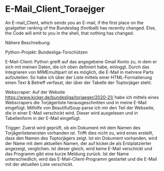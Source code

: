 # E-Mail_Client_Toraejger
An E-mail_Client, which sends you an E-mail, if the first place on the goalgetter ranking of the Bundesliag (football) has recently changed. Else, the Code will emit to you in the shell, that nothing has changed.

Nähere Beschreibung:

Python-Projekt: Bundesliga-Torschützen

E-Mail-Client:
Python greift auf das angegebene Gmail Konto zu, in dem er sich mit meinen Daten, die ich oben definiert habe, einloggt.
Durch das Integrieren von MIMEmultipart ist es möglich, die E-Mail in mehrere Parts aufzuteilen.
So habe ich über der Liste mittels einer HTML-Formatierung einen Text & Betreff verfasst, der über der Tabelle der Toptorjäger steht.

Webscraper:
Auf der Website https://www.kicker.de/bundesliga/torjaeger/2020-21/ habe ich mittels eines Webscrapers die Torjägerliste herausgeschnitten und in meine E-Mail eingefügt.
Mithilfe von BeautifulSoup parse ich mir den Teil der Webseite, die in einer E-Mail verschickt wird. Dieser wird ausgelesen und in Tabellenform in der E-Mail eingefügt.

Trigger:
Zuerst wird geprüft, ob ein Dokument mit dem Namen des Torjägerlistenersten vorhanden ist. Trifft dies nicht zu, wird eines erstellt, dass den Namen des Toptorjägers zeigt.
Ist ein Dokument vorhanden, wird der Name mit dem aktuellen Namen, der auf kicker.de als Erstplatzierter angezeigt, verglichen.
Ist dieser gleich, wird keine E-Mail verschickt und das Programm gibt eine kurze Meldung zurück.
Ist der Name unterschiedlich, wird das E-Mail-Client-Programm gestartet und die E-Mail mit der aktuellen Liste verschickt. 

